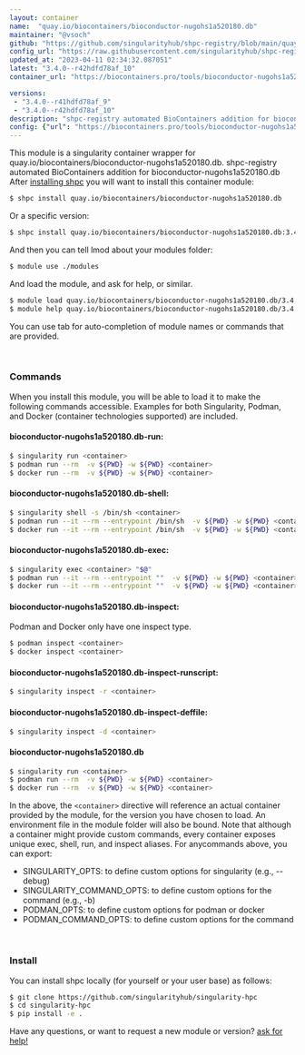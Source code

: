 ```yaml
---
layout: container
name:  "quay.io/biocontainers/bioconductor-nugohs1a520180.db"
maintainer: "@vsoch"
github: "https://github.com/singularityhub/shpc-registry/blob/main/quay.io/biocontainers/bioconductor-nugohs1a520180.db/container.yaml"
config_url: "https://raw.githubusercontent.com/singularityhub/shpc-registry/main/quay.io/biocontainers/bioconductor-nugohs1a520180.db/container.yaml"
updated_at: "2023-04-11 02:34:32.087051"
latest: "3.4.0--r42hdfd78af_10"
container_url: "https://biocontainers.pro/tools/bioconductor-nugohs1a520180.db"

versions:
 - "3.4.0--r41hdfd78af_9"
 - "3.4.0--r42hdfd78af_10"
description: "shpc-registry automated BioContainers addition for bioconductor-nugohs1a520180.db"
config: {"url": "https://biocontainers.pro/tools/bioconductor-nugohs1a520180.db", "maintainer": "@vsoch", "description": "shpc-registry automated BioContainers addition for bioconductor-nugohs1a520180.db", "latest": {"3.4.0--r42hdfd78af_10": "sha256:f7ef0423872a374aa3291b2e14e1e151814ae347f322597831dc32dc7a8ec6d5"}, "tags": {"3.4.0--r41hdfd78af_9": "sha256:07104eb05b0baede9194ac2344f30cd9044dcc4c5d25bb5faafbbe9c13503976", "3.4.0--r42hdfd78af_10": "sha256:f7ef0423872a374aa3291b2e14e1e151814ae347f322597831dc32dc7a8ec6d5"}, "docker": "quay.io/biocontainers/bioconductor-nugohs1a520180.db"}
---
```


This module is a singularity container wrapper for quay.io/biocontainers/bioconductor-nugohs1a520180.db.
shpc-registry automated BioContainers addition for bioconductor-nugohs1a520180.db
After [installing shpc](#install) you will want to install this container module:


```bash
$ shpc install quay.io/biocontainers/bioconductor-nugohs1a520180.db
```

Or a specific version:

```bash
$ shpc install quay.io/biocontainers/bioconductor-nugohs1a520180.db:3.4.0--r42hdfd78af_10
```

And then you can tell lmod about your modules folder:

```bash
$ module use ./modules
```

And load the module, and ask for help, or similar.

```bash
$ module load quay.io/biocontainers/bioconductor-nugohs1a520180.db/3.4.0--r42hdfd78af_10
$ module help quay.io/biocontainers/bioconductor-nugohs1a520180.db/3.4.0--r42hdfd78af_10
```

You can use tab for auto-completion of module names or commands that are provided.

<br>

### Commands

When you install this module, you will be able to load it to make the following commands accessible.
Examples for both Singularity, Podman, and Docker (container technologies supported) are included.

#### bioconductor-nugohs1a520180.db-run:

```bash
$ singularity run <container>
$ podman run --rm  -v ${PWD} -w ${PWD} <container>
$ docker run --rm  -v ${PWD} -w ${PWD} <container>
```

#### bioconductor-nugohs1a520180.db-shell:

```bash
$ singularity shell -s /bin/sh <container>
$ podman run --it --rm --entrypoint /bin/sh  -v ${PWD} -w ${PWD} <container>
$ docker run --it --rm --entrypoint /bin/sh  -v ${PWD} -w ${PWD} <container>
```

#### bioconductor-nugohs1a520180.db-exec:

```bash
$ singularity exec <container> "$@"
$ podman run --it --rm --entrypoint ""  -v ${PWD} -w ${PWD} <container> "$@"
$ docker run --it --rm --entrypoint ""  -v ${PWD} -w ${PWD} <container> "$@"
```

#### bioconductor-nugohs1a520180.db-inspect:

Podman and Docker only have one inspect type.

```bash
$ podman inspect <container>
$ docker inspect <container>
```

#### bioconductor-nugohs1a520180.db-inspect-runscript:

```bash
$ singularity inspect -r <container>
```

#### bioconductor-nugohs1a520180.db-inspect-deffile:

```bash
$ singularity inspect -d <container>
```



#### bioconductor-nugohs1a520180.db

```bash
$ singularity run <container>
$ podman run --rm  -v ${PWD} -w ${PWD} <container>
$ docker run --rm  -v ${PWD} -w ${PWD} <container>
```


In the above, the `<container>` directive will reference an actual container provided
by the module, for the version you have chosen to load. An environment file in the
module folder will also be bound. Note that although a container
might provide custom commands, every container exposes unique exec, shell, run, and
inspect aliases. For anycommands above, you can export:

 - SINGULARITY_OPTS: to define custom options for singularity (e.g., --debug)
 - SINGULARITY_COMMAND_OPTS: to define custom options for the command (e.g., -b)
 - PODMAN_OPTS: to define custom options for podman or docker
 - PODMAN_COMMAND_OPTS: to define custom options for the command

<br>

### Install

You can install shpc locally (for yourself or your user base) as follows:

```bash
$ git clone https://github.com/singularityhub/singularity-hpc
$ cd singularity-hpc
$ pip install -e .
```

Have any questions, or want to request a new module or version? [ask for help!](https://github.com/singularityhub/singularity-hpc/issues)